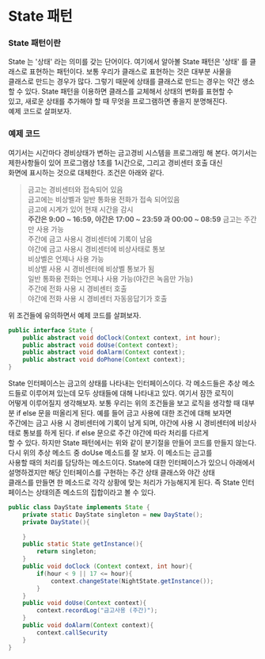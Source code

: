 # State 패턴

### State 패턴이란
State 는 '상태' 라는 의미를 갖는 단어이다. 여기에서 알아볼 State 패턴은 '상태' 를 클래스로 표현하는 패턴이다. 보통 우리가 클래스로 표현하는 것은 대부분 사물을\
클래스로 만드는 경우가 많다. 그렇기 때문에 상태를 클래스로 만드는 경우는 약간 생소할 수 있다. State 패턴을 이용하면 클래스를 교체해서 상태의 변화를 표현할 수 \
있고, 새로운 상태를 추가해야 할 때 무엇을 프로그램하면 좋을지 분명해진다.\
예제 코드로 살펴보자.

### 예제 코드
여기서는 시간마다 경비상태가 변하는 금고경비 시스템을 프로그래밍 해 본다. 여기서는 제한사항들이 있어 프로그램상 1초를 1시간으로, 그리고 경비센터 호출 대신\
화면에 표시하는 것으로 대체한다. 조건은 아래와 같다.

> 금고는 경비센터와 접속되어 있음\
> 금고에는 비상벨과 일반 통화용 전화가 접속 되어있음\
> 금고에 시계가 있어 현재 시간을 감시\
> **주간은 9:00 ~ 16:59, 야간은 17:00 ~ 23:59 과 00:00 ~ 08:59**
> 금고는 주간만 사용 가능\
> 주간에 금고 사용시 경비센터에 기록이 남음\
> 야간에 금고 사용시 경비센터에 비상사태로 통보\
> 비상벨은 언제나 사용 가능\
> 비상벨 사용 시 경비센터에 비상벨 통보가 됨\
> 일반 통화용 전화는 언제나 사용 가능(야간은 녹음만 가능)\
> 주간에 전화 사용 시 경비센터 호출\
> 야간에 전화 사용 시 경비센터 자동응답기가 호출

위 조건들에 유의하면서 예제 코드를 살펴보자.

```java
public interface State {
    public abstract void doClock(Context context, int hour);
    public abstract void doUse(Context context);
    public abstract void doAlarm(Context context);
    public abstract void doPhone(Context context);
}
```
State 인터페이스는 금고의 상태를 나타내는 인터페이스이다. 각 메소드들은 추상 메소드들로 이루어져 있는데 모두 상태들에 대해 나타내고 있다. 여기서 잠깐 로직이\
어떻게 이루어질지 생각해보자. 보통 우리는 위의 조건들을 보고 로직을 생각할 때 대부분 if else 문을 떠올리게 된다. 예를 들어 금고 사용에 대한 조건에 대해 보자면\
주간에는 금고 사용 시 경비센터에 기록이 남게 되며, 야간에 사용 시 경비센터에 비상사태로 통보를 하게 된다. if else 문으로 주간 야간에 따라 처리를 다르게\
할 수 있다. 하지만 State 패턴에서는 위와 같이 분기절을 만들어 코드를 만들지 않는다. 다시 위의 추상 메소드 중 doUse 메소드를 잘 보자. 이 메소드는 금고를 \
사용할 때의 처리를 담당하는 메소드이다. State에 대한 인터페이스가 있으니 아래에서 설명하겠지만 해당 인터페이스를 구현하는 주간 상태 클래스와 야간 상태 \
클래스를 만들면 한 메소드로 각각 상황에 맞는 처리가 가능해지게 된다. 즉 State 인터페이스는 상태의존 메소드의 집합이라고 볼 수 있다.

```java
public class DayState implements State {
    private static DayState singleton = new DayState();
    private DayState(){
        
    }
    public static State getInstance(){
        return singleton;
    }
    public void doClock (Context context, int hour){
        if(hour < 9 || 17 <= hour){
            context.changeState(NightState.getInstance());
        }
    }
    public void doUse(Context context){
        context.recordLog("금고사용 (주간)");
    }
    public void doAlarm(Context context){
        context.callSecurity
    }
}
```